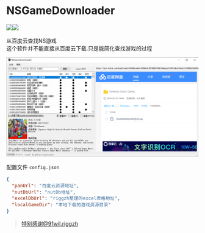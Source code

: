 # NSGameDownloader
![](https://img.shields.io/github/downloads/freedom10086/NSGameDownloader/total.svg?label=%E7%82%B9%E5%87%BB%E4%B8%8B%E8%BD%BD&style=flat)![](https://img.shields.io/github/release/freedom10086/NSGameDownloader.svg?style=flat&label=%E6%9C%80%E6%96%B0%E7%89%88%E6%9C%AC)  

从百度云查找NS游戏  
这个软件并不能直接从百度云下载.只是能简化查找游戏的过程

![](https://raw.githubusercontent.com/freedom10086/NSGameDownloader/master/screenshot.png)



配置文件 `config.json`

```json
{
  "panUrl": "百度云资源地址",
  "nutDbUrl": "nutDb地址",
  "excelDbUrl": "riggzh整理的excel表格地址",
  "localGameDir": "本地下载的游戏资源目录"
}
```



> 特别感谢@91wil.riggzh
